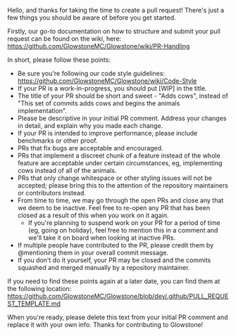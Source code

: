 Hello, and thanks for taking the time to create a pull request! There's just a few things you should be aware of before
you get started.

Firstly, our go-to documentation on how to structure and submit your pull request can be found on the wiki, here:
https://github.com/GlowstoneMC/Glowstone/wiki/PR-Handling

In short, please follow these points:

* Be sure you're following our code style guidelines: https://github.com/GlowstoneMC/Glowstone/wiki/Code-Style
* If your PR is a work-in-progress, you should put [WIP] in the title.
* The title of your PR should be short and sweet - "Adds cows", instead of "This set of commits adds cows and begins the animals implementation".
* Please be descriptive in your initial PR comment. Address your changes in detail, and explain why you made each change.
* If your PR is intended to improve performance, please include benchmarks or other proof.
* PRs that fix bugs are acceptable and encouraged.
* PRs that implement a discreet chunk of a feature instead of the whole feature are acceptable under certain circumstances,
  eg, implementing cows instead of all of the animals.
* PRs that only change whitespace or other styling issues will not be accepted; please bring this to the attention of the
  repository maintainers or contributors instead.
* From time to time, we may go through the open PRs and close any that we deem to be inactive. Feel free to re-open any
  PR that has been closed as a result of this when you work on it again.
    * If you're planning to suspend work on your PR for a period of time (eg, going on holiday), feel free to mention
      this in a comment and we'll take it on board when looking at inactive PRs.
* If multiple people have contributed to the PR, please credit them by @mentioning them in your overall commit message.
* If you don't do it yourself, your PR may be closed and the commits squashed and merged manually by a repository
  maintainer.

If you need to find these points again at a later date, you can find them at the following location:
https://github.com/GlowstoneMC/Glowstone/blob/dev/.github/PULL_REQUEST_TEMPLATE.md

When you're ready, please delete this text from your initial PR comment and replace it with your own info. Thanks for
contributing to Glowstone!
